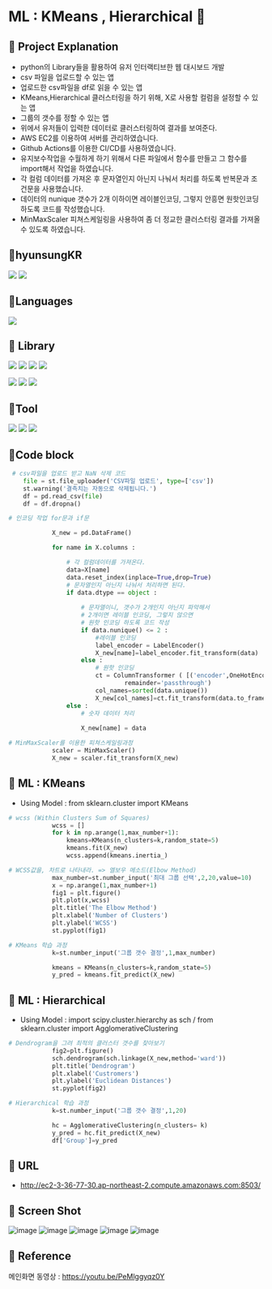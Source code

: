# ML : KMeans , Hierarchical 👀

## 📌 Project Explanation

* python의 Library들을 활용하여 유저 인터랙티브한 웹 대시보드 개발
* csv 파일을 업로드할 수 있는 앱
* 업로드한 csv파일을 df로 읽을 수 있는 앱
* KMeans,Hierarchical 클러스터링을 하기 위해, X로 사용할 컬럼을 설정할 수 있는 앱
* 그룹의 갯수를 정할 수 있는 앱
* 위에서 유저들이 입력한 데이터로 클러스터링하여 결과를 보여준다.
* AWS EC2를 이용하여 서버를 관리하였습니다.
* Github Actions를 이용한 CI/CD를 사용하였습니다.
* 유지보수작업을 수월하게 하기 위해서 다른 파일에서 함수를 만들고 그 함수를 import해서 작업을 하였습니다.
* 각 컬럼 데이터를 가져온 후 문자열인지 아닌지 나눠서 처리를 하도록 반복문과 조건문을 사용했습니다.
* 데이터의 nunique 갯수가 2개 이하이면 레이블인코딩, 그렇지 안흥면 원핫인코딩 하도록  코드를 작성했습니다.
* MinMaxScaler 피쳐스케일링을 사용하여 좀 더 정교한 클러스터링 결과를 가져올 수 있도록 하였습니다.



## 📌hyunsungKR
<a href="https://github.com/hyunsungKR/"><img src="https://img.shields.io/badge/GitHub-181717?style=flat-square&logo=GitHub&logoColor=white"/></a> <a href="https://hyunsungstory.tistory.com/"><img src="https://img.shields.io/badge/Tistory-466BB0?style=flat-square&logo=Tistory&logoColor=white"/></a>

## 📌Languages
<img src="https://img.shields.io/badge/Python-3776AB?style=flat-square&logo=Python&logoColor=white"/>

## 📌 Library
<img src="https://img.shields.io/badge/NumPy-013243?style=flat-square&logo=NumPy&logoColor=white"/> <img src="https://img.shields.io/badge/pandas-150458?style=flat-square&logo=pandas&logoColor=white"/> <img src="https://img.shields.io/badge/Streamlit-FF4B4B?style=flat-square&logo=Streamlit&logoColor=white"/> <img src="https://img.shields.io/badge/matplotlib.pyplot-40AEF0?style=flat-square&logo=&logoColor=white"/> 

<img src="https://img.shields.io/badge/Seaborn-006600?style=flat-square&logo=&logoColor=white"/> <img src="https://img.shields.io/badge/scikit-learn-F7931E?style=flat-square&logo=scikit-learn&logoColor=white"/> <img src="https://img.shields.io/badge/SciPy-8CAAE6?style=flat-square&logo=SciPy&logoColor=white"/>   

## 📌Tool
<img src="https://img.shields.io/badge/Visual Studio Code-007ACC?style=flat-square&logo=Visual Studio Code&logoColor=white"/> <img src="https://img.shields.io/badge/Anaconda-44A833?style=flat-square&logo=Anaconda&logoColor=white"/> <img src="https://img.shields.io/badge/Amazon AWS-232F3E?style=flat-square&logo=Amazon AWS&logoColor=white"/> 

## 📌Code block
```python
 # csv파일을 업로드 받고 NaN 삭제 코드 
    file = st.file_uploader('CSV파일 업로드', type=['csv'])
    st.warning('결측치는 자동으로 삭제됩니다.')
    df = pd.read_csv(file)
    df = df.dropna()
```
```python
# 인코딩 작업 for문과 if문

            X_new = pd.DataFrame()

            for name in X.columns :

                # 각 컬럼데이터를 가져온다.
                data=X[name]
                data.reset_index(inplace=True,drop=True)
                # 문자열인지 아닌지 나눠서 처리하면 된다.
                if data.dtype == object :
                    
                    # 문자열이니, 갯수가 2개인지 아닌지 파악해서
                    # 2개이면 레이블 인코딩, 그렇지 않으면
                    # 원핫 인코딩 하도록 코드 작성
                    if data.nunique() <= 2 :
                        #레이블 인코딩
                        label_encoder = LabelEncoder()
                        X_new[name]=label_encoder.fit_transform(data)
                    else :
                        # 원핫 인코딩
                        ct = ColumnTransformer ( [('encoder',OneHotEncoder(),[0])],
                                remainder='passthrough')
                        col_names=sorted(data.unique())
                        X_new[col_names]=ct.fit_transform(data.to_frame())
                else :
                    # 숫자 데이터 처리
                    
                    X_new[name] = data
```
```python
# MinMaxScaler를 이용한 피쳐스케일링과정
            scaler = MinMaxScaler()
            X_new = scaler.fit_transform(X_new)
```
## 📌 ML : KMeans
* Using Model : from sklearn.cluster import KMeans
```python
# wcss (Within Clusters Sum of Squares)
            wcss = []
            for k in np.arange(1,max_number+1):
                kmeans=KMeans(n_clusters=k,random_state=5)
                kmeans.fit(X_new)
                wcss.append(kmeans.inertia_)
```
```python
# WCSS값을, 차트로 나타내라. => 엘보우 메소드(Elbow Method)
            max_number=st.number_input('최대 그룹 선택',2,20,value=10)
            x = np.arange(1,max_number+1)
            fig1 = plt.figure()
            plt.plot(x,wcss)
            plt.title('The Elbow Method')
            plt.xlabel('Number of Clusters')
            plt.ylabel('WCSS')
            st.pyplot(fig1)
```
```python
# KMeans 학습 과정
            k=st.number_input('그룹 갯수 결정',1,max_number)

            kmeans = KMeans(n_clusters=k,random_state=5)
            y_pred = kmeans.fit_predict(X_new)
```
## 📌 ML : Hierarchical
* Using Model : import scipy.cluster.hierarchy as sch / from sklearn.cluster import AgglomerativeClustering
```python
# Dendrogram을 그려 최적의 클러스터 갯수를 찾아보기
            fig2=plt.figure()
            sch.dendrogram(sch.linkage(X_new,method='ward'))
            plt.title('Dendrogram')
            plt.xlabel('Custromers')
            plt.ylabel('Euclidean Distances')
            st.pyplot(fig2)
```
```python
# Hierarchical 학습 과정
            k=st.number_input('그룹 갯수 결정',1,20)

            hc = AgglomerativeClustering(n_clusters= k)
            y_pred = hc.fit_predict(X_new)
            df['Group']=y_pred
```



## 📌 URL
  - http://ec2-3-36-77-30.ap-northeast-2.compute.amazonaws.com:8503/

## 📌 Screen Shot
![image](https://user-images.githubusercontent.com/120348500/208033210-03930c10-2009-4498-8750-8a5cde771de3.png)
![image](https://user-images.githubusercontent.com/120348500/208033299-bfa6ce0a-fd6f-4fad-81a6-cec24ae5e96c.png)
![image](https://user-images.githubusercontent.com/120348500/208033408-f3f6f4ed-362a-4a8c-97ec-c2ec04129a0f.png)
![image](https://user-images.githubusercontent.com/120348500/208033502-543c2e74-344d-46cb-b919-e953f8d923c7.png)
![image](https://user-images.githubusercontent.com/120348500/208033576-ea73a230-400e-4694-b152-696bd883f174.png)

## 📌 Reference

메인화면 동영상 : https://youtu.be/PeMlggyqz0Y
